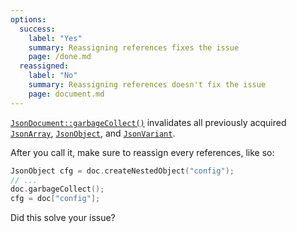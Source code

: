 ```yaml
---
options:
  success:
    label: "Yes"
    summary: Reassigning references fixes the issue
    page: /done.md
  reassigned:
    label: "No"
    summary: Reassigning references doesn't fix the issue
    page: document.md
---
```


[`JsonDocument::garbageCollect()`](/v7/api/jsondocument/garbagecollect/) invalidates all previously acquired [`JsonArray`](/v7/api/jsonarray/), [`JsonObject`](/v7/api/jsonobject/), and [`JsonVariant`](/v7/api/jsonvariant/).

After you call it, make sure to reassign  every references, like so:

```c++
JsonObject cfg = doc.createNestedObject("config");
// ...
doc.garbageCollect();
cfg = doc["config"];
```

Did this solve your issue?
